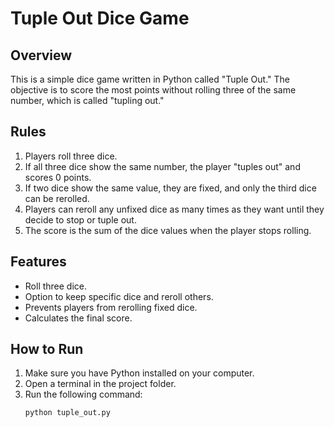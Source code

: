 # Tuple Out Dice Game

## Overview
This is a simple dice game written in Python called "Tuple Out." The objective is to score the most points without rolling three of the same number, which is called "tupling out."

## Rules
1. Players roll three dice.
2. If all three dice show the same number, the player "tuples out" and scores 0 points.
3. If two dice show the same value, they are fixed, and only the third dice can be rerolled.
4. Players can reroll any unfixed dice as many times as they want until they decide to stop or tuple out.
5. The score is the sum of the dice values when the player stops rolling.

## Features
- Roll three dice.
- Option to keep specific dice and reroll others.
- Prevents players from rerolling fixed dice.
- Calculates the final score.

## How to Run
1. Make sure you have Python installed on your computer.
2. Open a terminal in the project folder.
3. Run the following command:
   ```bash
   python tuple_out.py
